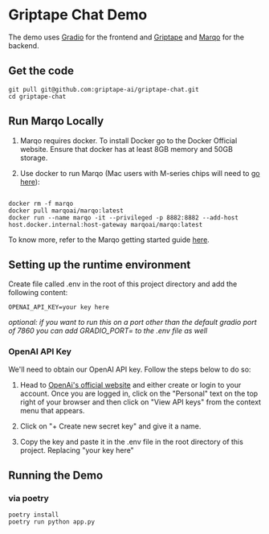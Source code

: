 # Griptape Chat Demo

The demo uses [Gradio](https://www.gradio.app/) for the frontend and [Griptape](https://github.com/griptape-ai/griptape) and [Marqo](https://github.com/marqo-ai/marqo) for the backend.

## Get the code
```shell
git pull git@github.com:griptape-ai/griptape-chat.git
cd griptape-chat
```

## Run Marqo Locally
1. Marqo requires docker. To install Docker go to the Docker Official website. Ensure that docker has at least 8GB memory and 50GB storage.

2. Use docker to run Marqo (Mac users with M-series chips will need to [go here](https://github.com/marqo-ai/marqo#m-series-mac-users)): 

```shell

docker rm -f marqo
docker pull marqoai/marqo:latest
docker run --name marqo -it --privileged -p 8882:8882 --add-host host.docker.internal:host-gateway marqoai/marqo:latest
```

To know more, refer to the Marqo getting started guide [here](https://github.com/marqo-ai/marqo).

## Setting up the runtime environment
Create file called .env in the root of this project directory and add the following content:
 ```shell
 OPENAI_API_KEY=your key here
 ```

*optional: if you want to run this on a port other than the default gradio port of 7860 you  can add 
GRADIO_PORT=<your port here> to the .env file as well*

### OpenAI API Key
We'll need to obtain our OpenAI API key. Follow the steps below to do so:

1. Head to [OpenAi's official website](https://platform.openai.com/) and either create or login to your account.
Once you are logged in, click on the "Personal" text on the top right of your browser and then click on 
"View API keys" from the context menu that appears.

1. Click on "+ Create new secret key" and give it a name.
1. Copy the key and paste it in the .env file in the root directory of this project. Replacing "your key here" 


## Running the Demo

### via poetry
```shell
poetry install
poetry run python app.py
```